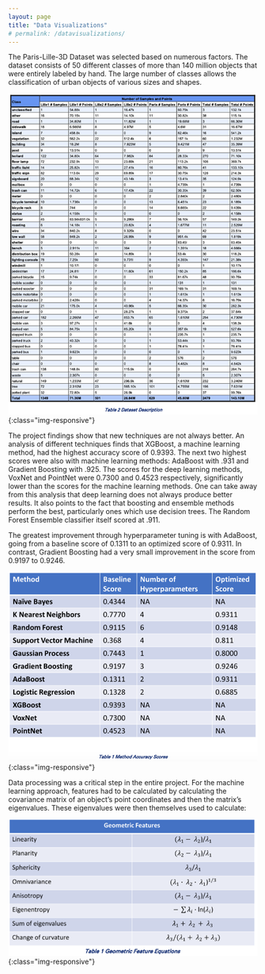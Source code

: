 ```yaml
---
layout: page
title: "Data Visualizations"
# permalink: /datavisualizations/
---
```


The Paris-Lille-3D Dataset was selected based on numerous factors. The dataset consists of 50 different classes of more than 140 million objects that were entirely labeled by hand. The large number of classes allows the classification of urban objects of various sizes and shapes.

![Dataset Description](/images/DatasetDescription.png){:class="img-responsive"}

The project findings show that new techniques are not always better. An analysis of different techniques finds that XGBoost, a machine learning method, had the highest accuracy score of 0.9393. The next two highest scores were also with machine learning methods: AdaBoost with .931 and Gradient Boosting with .925. The scores for the deep learning methods, VoxNet and PointNet were 0.7300 and 0.4523 respectively, significantly lower than the scores for the machine learning methods. One can take away from this analysis that deep learning does not always produce better results. It also points to the fact that boosting and ensemble methods perform the best, particularly ones which use decision trees. The Random Forest Ensemble classifier itself scored at .911.

The greatest improvement through hyperparameter tuning is with AdaBoost, going from a baseline score of 0.1311 to an optimized score of 0.9311. In contrast, Gradient Boosting had a very small improvement in the score from 0.9197 to 0.9246.

![Method Accuracy Scores](/images/MethodAccuracyScores.png){:class="img-responsive"}

Data processing was a critical step in the entire project. For the machine learning approach, features had to be calculated by calculating the covariance matrix of an object’s point coordinates and then the matrix’s eigenvalues. These eigenvalues were then themselves used to calculate:

![Geometric Features](/images/GeometricFeatures.png){:class="img-responsive"}

